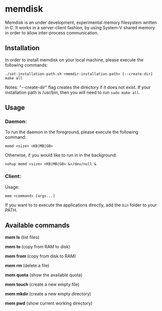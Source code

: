 # memdisk
Memdisk is an under development, experimental memory filesystem written in C. It works in a server-client fashion, 
by using System-V shared memory in order to allow inter-process communication.


## Installation

In order to install memdisk on your local machine, please execute the following commands:
```
./set-installation-path.sh <memdir-installation-path> [--create-dir]
make all
```

Notes: "--create-dir" flag creates the directory if it does not exist.
If your installation path is /usr/bin, then you will need to run `sudo make all`.

## Usage

### Daemon: 
To run the daemon in the foreground, please execute the following command:
```
memd <size> <KB|MB|GB>
```
Otherwise, if you would like to run in in the background:
```
nohup memd <size> <KB|MB|GB> &>/dev/null &
```
  
### Client:
Usage:
```
mem <command> [args...]
```

If you want to to execute the applications directly, add the `bin` folder to your PATH.

## Available commands

**mem ls** (list files)

**mem to <memdisk-filename> <new-filename>** (copy from RAM to disk)

**mem from <disk-filename> <new-filename>** (copy from disk to RAM)

**mem rm <filename>** (delete a file)

**mem quota** (show the available quota)

**mem touch <filename>** (create a new empty file)

**mem mkdir <dirname>** (create a new empty directory)

**mem pwd** (show current working directory)
